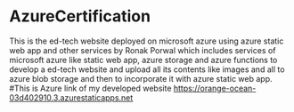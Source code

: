 # AzureCertification
This is the ed-tech website deployed on microsoft azure using azure static web app and other services by Ronak Porwal which includes services of microsoft azure like static web app, azure storage and azure functions to develop a ed-tech website and upload all its contents like images and all to azure blob storage and then to incorporate it with azure static web app.
#This is Azure link of my developed website 
https://orange-ocean-03d402910.3.azurestaticapps.net
